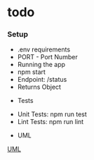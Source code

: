 # todo

### Setup

- .env requirements
- PORT - Port Number
- Running the app
- npm start
- Endpoint: /status
- Returns Object


* Tests
- Unit Tests: npm run test
- Lint Tests: npm run lint

* UML

[UML](../assets/todo.jp)